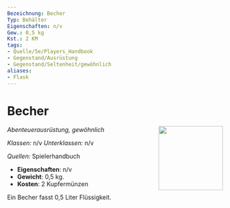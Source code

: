 ```yaml
---
Bezeichnung: Becher
Typ: Behälter
Eigenschaften: n/v
Gew.: 0,5 kg
Kst.: 2 KM
tags:
- Quelle/5e/Players_Handbook
- Gegenstand/Ausrüstung
- Gegenstand/Seltenheit/gewöhnlich
aliases:
- Flask
---
```

# Becher
*Abenteuerausrüstung, gewöhnlich*
<img src="Symbolik/Gegenstände.webp" align="right" width="150">

_Klassen:_ n/v 
_Unterklassen:_  n/v

_Quellen:_ Spielerhandbuch

- **Eigenschaften**: n/v
- **Gewicht**: 0,5 kg.
- **Kosten**: 2 Kupfermünzen

Ein Becher  fasst 0,5 Liter Flüssigkeit.